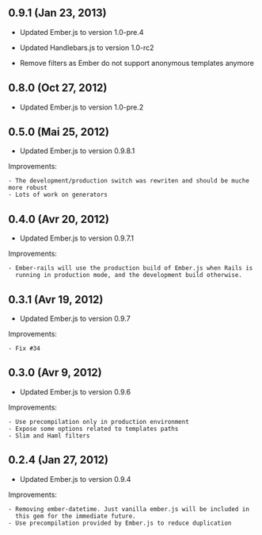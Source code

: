 ## 0.9.1 (Jan 23, 2013)

  - Updated Ember.js to version 1.0-pre.4
  - Updated Handlebars.js to version 1.0-rc2

  - Remove filters as Ember do not support
  anonymous templates anymore

## 0.8.0 (Oct 27, 2012)

  - Updated Ember.js to version 1.0-pre.2

## 0.5.0 (Mai 25, 2012)

  - Updated Ember.js to version 0.9.8.1

  Improvements:

    - The development/production switch was rewriten and should be muche more robust
    - Lots of work on generators

## 0.4.0 (Avr 20, 2012)

  - Updated Ember.js to version 0.9.7.1

  Improvements:

    - Ember-rails will use the production build of Ember.js when Rails is
      running in production mode, and the development build otherwise.

## 0.3.1 (Avr 19, 2012)

  - Updated Ember.js to version 0.9.7

  Improvements:

    - Fix #34

## 0.3.0 (Avr 9, 2012)

  - Updated Ember.js to version 0.9.6

  Improvements:

    - Use precompilation only in production environment
    - Expose some options related to templates paths
    - Slim and Haml filters

## 0.2.4 (Jan 27, 2012)

  - Updated Ember.js to version 0.9.4

  Improvements:

    - Removing ember-datetime. Just vanilla ember.js will be included in
      this gem for the immediate future.
    - Use precompilation provided by Ember.js to reduce duplication
